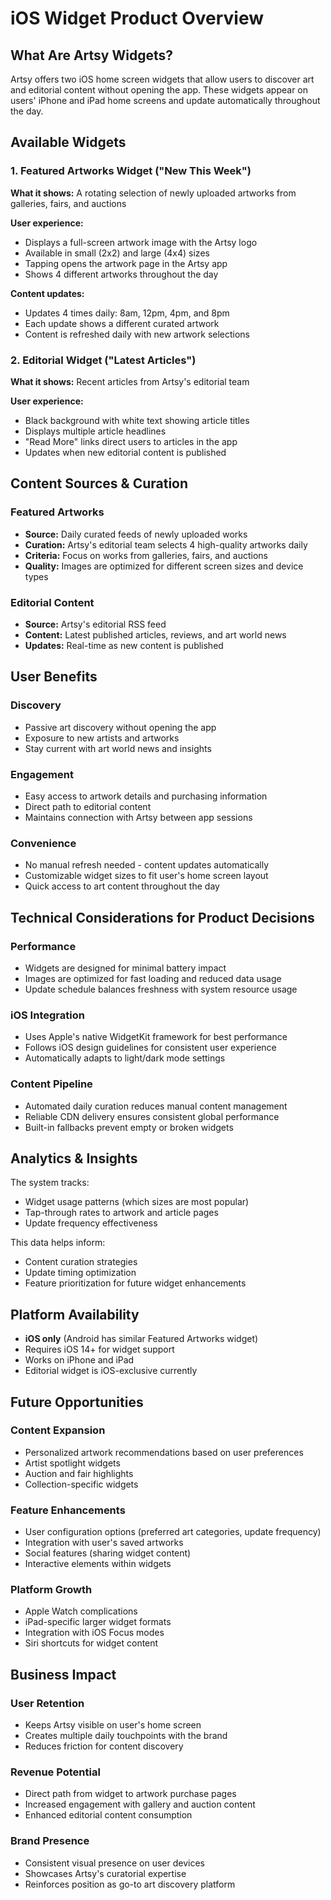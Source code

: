 # iOS Widget Product Overview

## What Are Artsy Widgets?

Artsy offers two iOS home screen widgets that allow users to discover art and editorial content without opening the app. These widgets appear on users' iPhone and iPad home screens and update automatically throughout the day.

## Available Widgets

### 1. Featured Artworks Widget ("New This Week")

**What it shows:** A rotating selection of newly uploaded artworks from galleries, fairs, and auctions

**User experience:**

- Displays a full-screen artwork image with the Artsy logo
- Available in small (2x2) and large (4x4) sizes
- Tapping opens the artwork page in the Artsy app
- Shows 4 different artworks throughout the day

**Content updates:**

- Updates 4 times daily: 8am, 12pm, 4pm, and 8pm
- Each update shows a different curated artwork
- Content is refreshed daily with new artwork selections

### 2. Editorial Widget ("Latest Articles")

**What it shows:** Recent articles from Artsy's editorial team

**User experience:**

- Black background with white text showing article titles
- Displays multiple article headlines
- "Read More" links direct users to articles in the app
- Updates when new editorial content is published

## Content Sources & Curation

### Featured Artworks

- **Source:** Daily curated feeds of newly uploaded works
- **Curation:** Artsy's editorial team selects 4 high-quality artworks daily
- **Criteria:** Focus on works from galleries, fairs, and auctions
- **Quality:** Images are optimized for different screen sizes and device types

### Editorial Content

- **Source:** Artsy's editorial RSS feed
- **Content:** Latest published articles, reviews, and art world news
- **Updates:** Real-time as new content is published

## User Benefits

### Discovery

- Passive art discovery without opening the app
- Exposure to new artists and artworks
- Stay current with art world news and insights

### Engagement

- Easy access to artwork details and purchasing information
- Direct path to editorial content
- Maintains connection with Artsy between app sessions

### Convenience

- No manual refresh needed - content updates automatically
- Customizable widget sizes to fit user's home screen layout
- Quick access to art content throughout the day

## Technical Considerations for Product Decisions

### Performance

- Widgets are designed for minimal battery impact
- Images are optimized for fast loading and reduced data usage
- Update schedule balances freshness with system resource usage

### iOS Integration

- Uses Apple's native WidgetKit framework for best performance
- Follows iOS design guidelines for consistent user experience
- Automatically adapts to light/dark mode settings

### Content Pipeline

- Automated daily curation reduces manual content management
- Reliable CDN delivery ensures consistent global performance
- Built-in fallbacks prevent empty or broken widgets

## Analytics & Insights

The system tracks:

- Widget usage patterns (which sizes are most popular)
- Tap-through rates to artwork and article pages
- Update frequency effectiveness

This data helps inform:

- Content curation strategies
- Update timing optimization
- Feature prioritization for future widget enhancements

## Platform Availability

- **iOS only** (Android has similar Featured Artworks widget)
- Requires iOS 14+ for widget support
- Works on iPhone and iPad
- Editorial widget is iOS-exclusive currently

## Future Opportunities

### Content Expansion

- Personalized artwork recommendations based on user preferences
- Artist spotlight widgets
- Auction and fair highlights
- Collection-specific widgets

### Feature Enhancements

- User configuration options (preferred art categories, update frequency)
- Integration with user's saved artworks
- Social features (sharing widget content)
- Interactive elements within widgets

### Platform Growth

- Apple Watch complications
- iPad-specific larger widget formats
- Integration with iOS Focus modes
- Siri shortcuts for widget content

## Business Impact

### User Retention

- Keeps Artsy visible on user's home screen
- Creates multiple daily touchpoints with the brand
- Reduces friction for content discovery

### Revenue Potential

- Direct path from widget to artwork purchase pages
- Increased engagement with gallery and auction content
- Enhanced editorial content consumption

### Brand Presence

- Consistent visual presence on user devices
- Showcases Artsy's curatorial expertise
- Reinforces position as go-to art discovery platform
